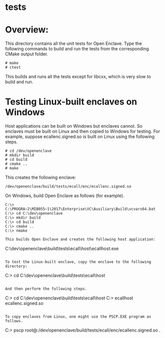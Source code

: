 tests
=====

# Overview:

This directory contains all the unit tests for Open Enclave. Type the following
commands to build and run the tests from the corresponding CMake output folder.

```
# make
# ctest
```

This builds and runs all the tests except for libcxx, which is very slow to
build and run.

# Testing Linux-built enclaves on Windows

Host applications can be built on Windows but enclaves cannot. So enclaves
must be built on Linux and then copied to Windows for testing. For example,
suppose ecallenc.signed.so is built on Linux using the following steps.

```
# cd /dev/openenclave
# mkdir build
# cd build
# cmake ..
# make
```

This creates the following enclave:

```
/dev/openenclave/build/tests/ecall/enc/ecallenc.signed.so
```

On Windows, build Open Enclave as follows (for example).

```
C:\> C:\PROGRA~2\MIB055~1\2017\Enterprise\VC\Auxiliary\Build\vcvars64.bat
C:\> cd C:\dev\openenclave
C:\> mkdir build
C:\> cd build
C:\> cmake ..
C:\> nmake

This builds Open Enclave and creates the following host application:

```
C:\dev\openenclave\build\tests\ecall\host\ecallhost.exe
```

To test the Linux-built enclave, copy the enclave to the following directory:

```
C:\> cd C:\dev\openenclave\build\tests\ecall\host
```

And then perform the following steps.

```
C:\> cd C:\dev\openenclave\build\tests\ecall\host
C:\> ecallhost ecallenc.signed.so
```

To copy enclaves from Linux, one might use the PSCP.EXE program as follows.

```
C:\> pscp root@<hostname>:/dev/openenclave/build/tests/ecall/enc/ecallenc.signed.so .
```

